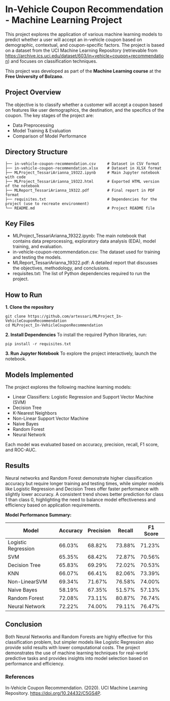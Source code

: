 # In-Vehicle Coupon Recommendation - Machine Learning Project

This project explores the application of various machine learning models to predict whether a user will accept an in-vehicle coupon based on demographic, contextual, and coupon-specific factors. The project is based on a dataset from the UCI Machine Learning Repository (retrievable from https://archive.ics.uci.edu/dataset/603/in+vehicle+coupon+recommendation) and focuses on classification techniques.

This project was developed as part of the **Machine Learning course** at the **Free University of Bolzano**.

## Project Overview

The objective is to classify whether a customer will accept a coupon based on features like user demographics, the destination, and the specifics of the coupon. The key stages of the project are:

- Data Preprocessing
- Model Training & Evaluation
- Comparison of Model Performance

## Directory Structure

```
├── in-vehicle-coupon-recommendation.csv     # Dataset in CSV format
├── in-vehicle-coupon-recommendation.xlsx    # Dataset in XLSX format
├── MLProject_TessariArianna_19322.ipynb     # Main Jupyter notebook with code
├── MLProject_TessariArianna_19322.html      # Exported HTML version of the notebook
├── MLReport_TessariArianna_19322.pdf        # Final report in PDF format
├── requisites.txt                           # Dependencies for the project (use to recreate environment)
└── README.md                                # Project README file
```

## Key Files
- MLProject_TessariArianna_19322.ipynb: The main notebook that contains data preprocessing, exploratory data analysis (EDA), model training, and evaluation.
- in-vehicle-coupon-recommendation.csv: The dataset used for training and testing the models.
- MLReport_TessariArianna_19322.pdf: A detailed report that discusses the objectives, methodology, and conclusions.
- requisites.txt: The list of Python dependencies required to run the project.

## How to Run

**1. Clone the repository**
```
git clone https://github.com/artessari/MLProject_In-VehicleCouponRecommendation
cd MLProject_In-VehicleCouponRecommendation
```

**2. Install Dependencies**
To install the required Python libraries, run:
```
pip install -r requisites.txt
```

**3. Run Jupyter Notebook**
To explore the project interactively, launch the notebook.

## Models Implemented

The project explores the following machine learning models:

- Linear Classifiers: Logistic Regression and Support Vector Machine (SVM)
- Decision Tree
- K-Nearest Neighbors
- Non-Linear Support Vector Machine
- Naive Bayes
- Random Forest
- Neural Network

Each model was evaluated based on accuracy, precision, recall, F1 score, and ROC-AUC.

## Results

Neural networks and Random Forest demonstrate higher classification accuracy but require longer training and testing times, while simpler models like Logistic Regression and Decision Trees offer faster performance with slightly lower accuracy. A consistent trend shows better prediction for class 1 than class 0, highlighting the need to balance model effectiveness and efficiency based on application requirements.

**Model Performance Summary:**

| Model               | Accuracy | Precision | Recall  | F1 Score |
|---------------------|----------|-----------|---------|----------|
| Logistic Regression  | 66.03%   | 68.82%    | 73.88%  | 71.23%   |
| SVM                 | 65.35%   | 68.42%    | 72.87%  | 70.56%   |
| Decision Tree       | 65.83%   | 69.29%    | 72.02%  | 70.53%   |
| KNN                 | 66.07%   | 66.41%    | 82.06%  | 73.39%   |
| Non-LinearSVM       | 69.34%   | 71.67%    | 76.58%  | 74.00%   |
| Naive Bayes         | 58.19%   | 67.35%    | 51.57%  | 57.13%   |
| Random Forest       | 72.08%   | 73.11%    | 80.87%  | 76.74%   |
| Neural Network      | 72.22%   | 74.00%    | 79.11%  | 76.47%   |

## Conclusion

Both Neural Networks and Random Forests are highly effective for this classification problem, but simpler models like Logistic Regression also provide solid results with lower computational costs. The project demonstrates the use of machine learning techniques for real-world predictive tasks and provides insights into model selection based on performance and efficiency.

### References
In-Vehicle Coupon Recommendation. (2020). UCI Machine Learning Repository. https://doi.org/10.24432/C5GS4P.